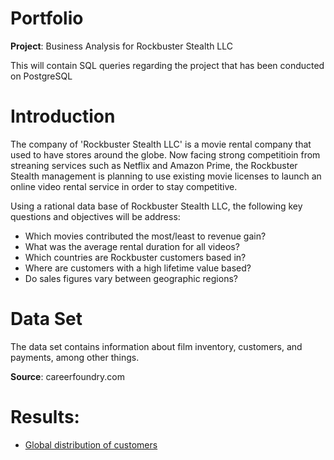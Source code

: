 # Portfolio

**Project**: Business Analysis for Rockbuster Stealth LLC 

This will contain SQL queries regarding the project that has been conducted on PostgreSQL

# Introduction
The company of 'Rockbuster Stealth LLC' is a movie rental company that used to have stores around the globe. Now facing strong competitioin from streaning services such as Netflix and Amazon Prime, the Rockbuster Stealth management is planning to use existing movie licenses to launch an online video rental service in order to stay competitive.

Using a rational data base of Rockbuster Stealth LLC, the following key questions and objectives will be address:
  * Which movies contributed the most/least to revenue gain?
  * What was the average rental duration for all videos?
  * Which countries are Rockbuster customers based in?
  * Where are customers with a high lifetime value based?
  * Do sales figures vary between geographic regions?

# Data Set
The data set contains information about film inventory, customers, and payments, among other things.

**Source**: careerfoundry.com

# Results:
* [Global distribution of customers](https://public.tableau.com/views/GlobalDistributionofRENTALandCustomerofRockbuster/GlobaldistributionofcustumersandRental?:language=de-DE&:display_count=n&:origin=viz_share_link)



